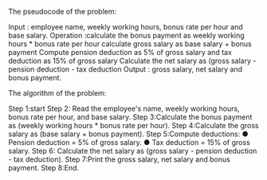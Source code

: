 The pseudocode of the problem:
 
Input : employee name, weekly working hours, bonus rate per hour and
base salary.
Operation :calculate the bonus payment as weekly working hours * bonus rate per hour
calculate gross salary as base salary + bonus payment
Compute pension deduction  as 5% of gross salary and tax deduction as 15% of gross salary
Calculate the net salary as (gross salary - pension deduction - tax deduction
Output : gross salary, net salary and bonus payment.
 
The algorithm of the problem:
 
Step 1:start
Step 2: Read the employee's name, weekly working hours, bonus rate per hour, and base salary.
Step 3:Calculate the bonus payment as (weekly working hours * bonus rate per hour).
Step 4:Calculate the gross salary as (base salary + bonus payment).
Step 5:Compute deductions:
● Pension deduction = 5% of gross salary.
● Tax deduction = 15% of gross salary.
Step 6: Calculate the net salary as (gross salary - pension deduction - tax deduction).
Step 7:Print the gross salary, net salary and bonus payment.
Step 8:End.
